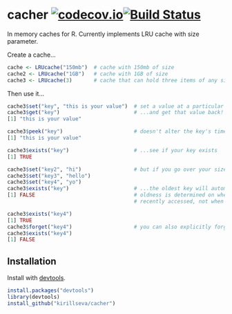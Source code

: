# cacher [![codecov.io](http://codecov.io/github/kirillseva/cacher/coverage.svg?branch=master)](http://codecov.io/github/kirillseva/cacher?branch=master)[![Build Status](https://travis-ci.org/kirillseva/cacher.svg)](https://travis-ci.org/kirillseva/cacher)

In memory caches for R. Currently implements LRU cache with size parameter.

Create a cache...

```R
cache <- LRUcache("150mb")  # cache with 150mb of size
cache2 <- LRUcache("1GB")   # cache with 1GB of size
cache3 <- LRUcache(3)       # cache that can hold three items of any size (that fits in RAM)
```

Then use it...

```R
cache3$set("key", "this is your value")  # set a value at a particular key...
cache3$get("key")                        # ...and get that value back!
[1] "this is your value"

cache3$peek("key")                       # doesn't alter the key's timestamp
[1] "this is your value"

cache3$exists("key")                     # ...see if your key exists
[1] TRUE

cache3$set("key2", "hi")                 # but if you go over your size...
cache3$set("key3", "hello")
cache3$set("key4", "yo")
cache3$exists("key")                     # ...the oldest key will automatically go away.
[1] FALSE                                # oldness is determined on when the key was most
                                         # recently accessed, not when it was set.

cache3$exists("key4")
[1] TRUE
cache3$forget("key4")                    # you can also explicitly forget a certain key.
cache3$exists("key4")
[1] FALSE
```

## Installation

Install with [devtools](https://github.com/hadley/devtools).

```R
install.packages("devtools")
library(devtools)
install_github("kirillseva/cacher")
```

